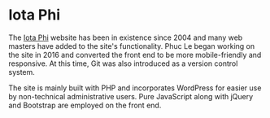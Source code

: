 # Iota Phi

The [Iota Phi] website has been in existence since 2004 and many web masters have added to the site's functionality.  Phuc Le began working on the site in 2016 and converted the front end to be more mobile-friendly and responsive.  At this time, Git was also introduced as a version control system.

The site is mainly built with PHP and incorporates WordPress for easier use by non-technical administrative users.  Pure JavaScript along with jQuery and Bootstrap are employed on the front end.

[Iota Phi]: <http://www.iotaphi.org>
